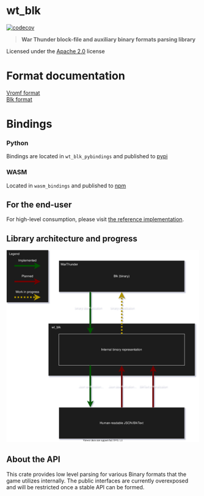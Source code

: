 # wt_blk
[![codecov](https://codecov.io/github/Warthunder-Open-Source-Foundation/wt_blk/graph/badge.svg?token=FWUP23Q2FH)](https://codecov.io/github/Warthunder-Open-Source-Foundation/wt_blk)
 <!-- [![LOC](https://tokei.rs/b1/github/Warthunder-Open-Source-Foundation/wt_blk)]([https://github.com/XAMPPRocky/tokei_rs](https://github.com/Warthunder-Open-Source-Foundation/wt_blk)). -->

> **War Thunder block-file and auxiliary binary formats parsing library**

Licensed under the [Apache 2.0](https://github.com/Warthunder-Open-Source-Foundation/wt_blk/blob/master/LICENSE) license

# Format documentation
[Vromf format](https://warthunder-open-source-foundation.github.io/wt_blk/wt_blk/vromf/index.html)  
[Blk format](https://warthunder-open-source-foundation.github.io/wt_blk/wt_blk/blk/index.html)


# Bindings

### Python
Bindings are located in `wt_blk_pybindings` and published to [pypi](https://pypi.org/project/wt-blk-pybindings)

### WASM
Located in `wasm_bindings` and published to [npm](https://www.npmjs.com/package/wt_blk)

## For the end-user
For high-level consumption, please visit [the reference implementation](https://github.com/Warthunder-Open-Source-Foundation/wt_ext_cli).

## Library architecture and progress
![architecture](https://raw.githubusercontent.com/Warthunder-Open-Source-Foundation/wt_blk/assets/blk_conversions.svg)

## About the API
This crate provides low level parsing for various Binary formats that the game utilizes internally.
The public interfaces are currently overexposed and will be restricted once a stable API can be formed.
